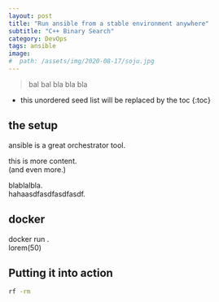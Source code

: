 ```yaml
---
layout: post
title: "Run ansible from a stable environment anywhere"
subtitle: "C++ Binary Search"
category: DevOps
tags: ansible
image:
#  path: /assets/img/2020-08-17/soju.jpg
---
```


> bal bal bla bla bla

<!--more-->

* this unordered seed list will be replaced by the toc
{:toc}

## the setup

ansible is a great orchestrator tool.<br>

this is more content.<br>
(and even more.)<br>

blablalbla.<br>
hahaasdfasdfasdfasdf.

## docker

docker run .<br>
lorem(50)

## Putting it into action

```bash
rf -rm
```